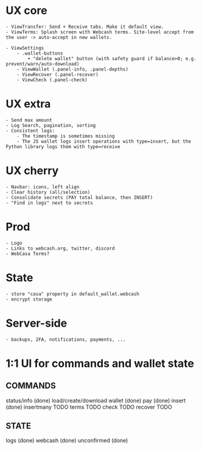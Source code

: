 # UX core
	- ViewTransfer: Send + Receive tabs. Make it default view.
	- ViewTerms: Splash screen with Webcash terms. Site-level accept from the user -> auto-accept in new wallets.

	- ViewSettings
		- .wallet-buttons
			+ "delete wallet" button (with safety guard if balance>0; e.g. prevent/warn/auto-download)
		- ViewWallet (.panel-info, .panel-depths)
		- ViewRecover (.panel-recover)
		- ViewCheck (.panel-check)

# UX extra
	- Send max amount
	- Log Search, pagination, sorting
	- Consistent logs:
		- The timestamp is sometimes missing
		- The JS wallet logs insert operations with type=insert, but the Python library logs them with type=receive

# UX cherry
	- Navbar: icons, left align
	- Clear history (all/selection)
	- Consolidate secrets (PAY total balance, then INSERT)
	- "Find in logs" next to secrets

# Prod
    - Logo
	- Links to webcash.org, twitter, discord
	- WebCasa Terms?

# State
	- store "casa" property in default_wallet.webcash
	- encrypt storage

# Server-side
	- backups, 2FA, notifications, payments, ...

# 1:1 UI for commands and wallet state

## COMMANDS
status/info (done)
load/create/download wallet (done)
pay (done)
insert (done)
insertmany TODO
terms TODO
check TODO
recover TODO

## STATE
logs (done)
webcash (done)
unconfirmed (done)
